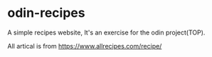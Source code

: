 # odin-recipes

A simple recipes website, It's an exercise for the odin project(TOP).

All artical is from https://www.allrecipes.com/recipe/